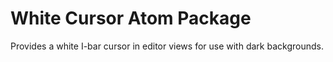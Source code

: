 # White Cursor Atom Package

Provides a white I-bar cursor in editor views for use with dark backgrounds.
